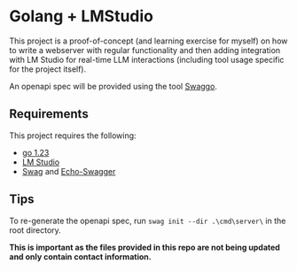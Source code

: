 # Golang + LMStudio 

This project is a proof-of-concept (and learning exercise for myself) on how to write a webserver with regular functionality and then adding integration with LM Studio for real-time LLM interactions (including tool usage specific for the project itself).

An openapi spec will be provided using the tool [Swaggo](https://github.com/swaggo/swag).

## Requirements

This project requires the following:

- [go 1.23](https://go.dev/doc/install)
- [LM Studio](https://lmstudio.ai/docs/api/server)
- [Swag](https://github.com/swaggo/swag) and [Echo-Swagger](https://github.com/swaggo/echo-swagger)

## Tips

To re-generate the openapi spec, run `swag init --dir .\cmd\server\` in the root directory. 

**This is important as the files provided in this repo are not being updated and only contain contact information.**